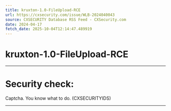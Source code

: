 ```yaml
---
title: kruxton-1.0-FileUpload-RCE
url: https://cxsecurity.com/issue/WLB-2024040043
source: CXSECURITY Database RSS Feed - CXSecurity.com
date: 2024-04-17
fetch_date: 2025-10-04T12:14:47.489919
---
```


# kruxton-1.0-FileUpload-RCE

---

# Security check:

Captcha. You know what to do. (CXSECURITYIDS)

---